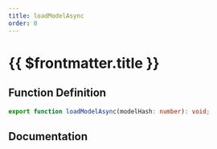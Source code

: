 ```yaml
---
title: loadModelAsync
order: 0
---
```


# {{ $frontmatter.title }}

## Function Definition

```ts
export function loadModelAsync(modelHash: number): void;
```

## Documentation

<!--@include: ./parts/loadModelAsync.md-->
